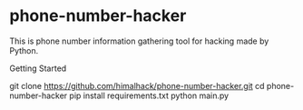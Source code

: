 # phone-number-hacker
This is phone number information gathering tool for hacking made by Python.

 Getting Started

git clone https://github.com/himalhack/phone-number-hacker.git
cd phone-number-hacker
pip install requirements.txt
python main.py


